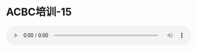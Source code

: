 # ACBC培训-15

<audio style="width: 100%;" preload="false" controls controlslist="nodownload"><source src="//cdn.simai.ml/audio/mp3/old/12145.mp3" type="audio/mpeg">Your browser does not support the audio element.</audio>


